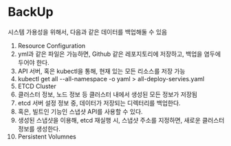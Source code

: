 # BackUp

시스템 가용성을 위해서, 다음과 같은 데이터를 백업해둘 수 있음

1. Resource Configuration
  2. yml과 같은 파일은 가능하면, Github 같은 레포지토리에 저장하고, 백업을 염두에 두어야 한다.
  3. API 서버, 혹은 kubectl을 통해, 현재 있는 모든 리소스를 저장 가능
  4. kubectl get all --all-namespace -o yaml > all-deploy-servies.yaml
5. ETCD Cluster
  6. 클러스터 정보, 노드 정보 등 클러스터 내에서 생성된 모든 정보가 저장됨
  7. etcd 서버 설정 정보 중, 데이터가 저장되는 디렉터리를 백업한다.
  8. 혹은, 빌트인 기능인 스냅샷 API를 사용할 수 있다.
  9. 생성된 스냅샷을 이용해, etcd 재실행 시, 스냅샷 주소를 지정하면, 새로운 클러스터 정보를 생성한다.
10. Persistent Volumnes

